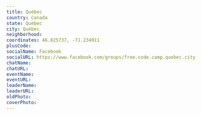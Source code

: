 ```yaml
---
title: Québec
country: Canada
state: Québec
city: Québec
neighborhood: 
coordinates: 46.825737, -71.234911
plusCode:
socialName: Facebook
socialURL: https://www.facebook.com/groups/free.code.camp.quebec.city
chatName:
chatURL:
eventName:
eventURL:
leaderName:
leaderURL:
oldPhoto: 
coverPhoto:
---
```

